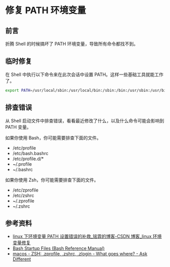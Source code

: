 # 修复 PATH 环境变量

## 前言

折腾 Shell 的时候搞坏了 PATH 环境变量，导致所有命令都找不到。

## 临时修复

在 Shell 中执行以下命令来在此次会话中设置 PATH。这样一些基础工具就能工作了。

```bash
export PATH=/usr/local/sbin:/usr/local/bin:/sbin:/bin:/usr/sbin:/usr/bin
```

## 排查错误

从 Shell 启动文件中排查错误，看看最近修改了什么，以及什么命令可能会影响到 PATH 变量。

如果你使用 Bash，你可能需要排查下面的文件。

- /etc/profile
- /etc/bash.bashrc
- /etc/profile.d/*
- ~/.profile
- ~/.bashrc

如果你使用 Zsh，你可能需要排查下面的文件。

- /etc/zprofile
- /etc/zshrc
- ~/.zprofile
- ~/.zshrc

## 参考资料

- [linux 下环境变量 PATH 设置错误的补救\_铭霏的博客-CSDN 博客\_linux 环境变量修复](https://blog.csdn.net/u012102306/article/details/51036561)
- [Bash Startup Files (Bash Reference Manual)](https://www.gnu.org/software/bash/manual/html_node/Bash-Startup-Files.html)
- [macos - ZSH: .zprofile, .zshrc, .zlogin - What goes where? - Ask Different](https://apple.stackexchange.com/questions/388622/zsh-zprofile-zshrc-zlogin-what-goes-where)

